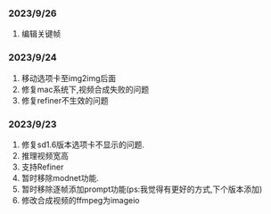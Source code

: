 ### 2023/9/26
1. 编辑关键帧

### 2023/9/24
1. 移动选项卡至img2img后面
2. 修复mac系统下,视频合成失败的问题
3. 修复refiner不生效的问题


### 2023/9/23

1. 修复sd1.6版本选项卡不显示的问题.
2. 推理视频宽高
3. 支持Refiner
4. 暂时移除modnet功能.
5. 暂时移除逐帧添加prompt功能(ps:我觉得有更好的方式,下个版本添加)
6. 修改合成视频的ffmpeg为imageio